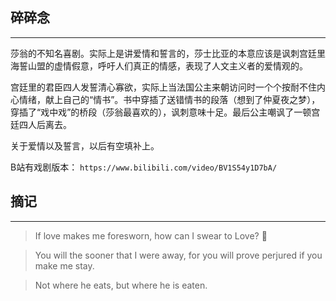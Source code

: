 ## 碎碎念
----
莎翁的不知名喜剧。实际上是讲爱情和誓言的，莎士比亚的本意应该是讽刺宫廷里海誓山盟的虚情假意，呼吁人们真正的情感，表现了人文主义者的爱情观的。

宫廷里的君臣四人发誓清心寡欲，实际上当法国公主来朝访问时一个个按耐不住内心情绪，献上自己的“情书”。书中穿插了送错情书的段落（想到了仲夏夜之梦），穿插了“戏中戏”的桥段（莎翁最喜欢的），讽刺意味十足。最后公主嘲讽了一顿宫廷四人后离去。

关于爱情以及誓言，以后有空填补上。

B站有戏剧版本：
`https://www.bilibili.com/video/BV1S54y1D7bA/`

## 摘记
----

> If love makes me foresworn, how can I swear to Love? 💌

> You will the sooner that I were away, for you will prove perjured if you make me stay.

> Not where he eats, but where he is eaten.
